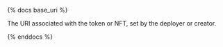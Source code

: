 {% docs base_uri %}

The URI associated with the token or NFT, set by the deployer or creator.

{% enddocs %}
